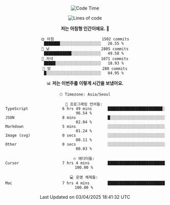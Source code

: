 <div align="center">

<br />

 <!--START_SECTION:waka-->
![Code Time](http://img.shields.io/badge/Code%20Time-4%2C423%20hrs%207%20mins-blue)

![Lines of code](https://img.shields.io/badge/%EC%A0%80%EB%8A%94%20%EC%97%AC%ED%83%9C%EA%B9%8C%EC%A7%80%20-3.3%20million%20%EC%A4%84%EC%9D%98%20%EC%BD%94%EB%93%9C%EB%A5%BC%20%EC%9E%91%EC%84%B1%ED%96%88%EC%96%B4%EC%9A%94.-blue)

**저는 아침형 인간이에요. 🐤** 

```text
🌞 아침                     1502 commits        ███████░░░░░░░░░░░░░░░░░░   26.55 % 
🌆 낮　                     2805 commits        ████████████░░░░░░░░░░░░░   49.58 % 
🌃 저녁                     1071 commits        █████░░░░░░░░░░░░░░░░░░░░   18.93 % 
🌙 밤　                     280 commits         █░░░░░░░░░░░░░░░░░░░░░░░░   04.95 % 
```


📊 **저는 이번주를 이렇게 시간을 보냈어요.** 

```text
🕑︎ Timezone: Asia/Seoul

💬 프로그래밍 언어들: 
TypeScript               6 hrs 49 mins       ████████████████████████░   96.54 % 
JSON                     8 mins              █░░░░░░░░░░░░░░░░░░░░░░░░   02.04 % 
Markdown                 5 mins              ░░░░░░░░░░░░░░░░░░░░░░░░░   01.24 % 
Image (svg)              0 secs              ░░░░░░░░░░░░░░░░░░░░░░░░░   00.11 % 
Other                    0 secs              ░░░░░░░░░░░░░░░░░░░░░░░░░   00.03 % 

🔥 에디터들: 
Cursor                   7 hrs 4 mins        █████████████████████████   100.00 % 

💻 운영 체제들: 
Mac                      7 hrs 4 mins        █████████████████████████   100.00 % 
```


 Last Updated on 03/04/2025 18:41:32 UTC
<!--END_SECTION:waka-->

</div>
